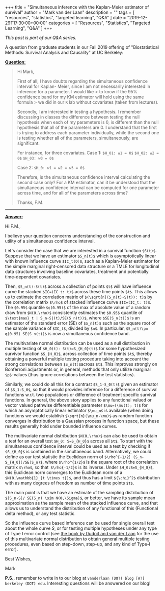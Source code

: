 +++
title = "Simultaneous inference with the Kaplan-Meier estimator of survival"
author = "Mark van der Laan"
description = ""
tags = [
    "resources",
    "statistics",
    "targeted learning",
    "Q&A"
]
date = "2019-12-29T17:30:00+00:00"
categories = [
    "Resources",
    "Statistics",
    "Targeted Learning",
    "Q&A"
]
+++

_This post is part of our Q&A series._

A question from graduate students in our Fall 2019 offering of "Biostatistical
Methods: Survival Analysis and Causality" at UC Berkeley:

<u>**Question:**</u>

> Hi Mark,
>
> First of all, I have doubts regarding the simultaneous confidence interval for
> Kaplan- Meier, since I am not necessarily interested in inference for
> a parameter. I would like > to know if the 95% confidence band for my KM
> estimator will hold using the same formula > we did in our `R` lab without
> covariates (taken from lectures).
>
> Secondly, I am interested in testing a hypothesis. I remember discussing in
> classes the difference between testing the null hypothesis when each of my
> parameters is 0, is different than the null hypothesis that all of the
> parameters are 0. I understand that the first is trying to address each
> parameter individually, while the second one is testing whether all of the
> parameters, simultaneously, are significant.
>
> For instance, for three covariates.
> Case 1:
> `$H_01: w1 = 0$`
> `$H_02: w2 = 0$`
> `$H_03: w3 = 0$`
>
> Case 2:
> `$H_0: w1 = w2 = w3 = 0$`
>
> Therefore, is the simultaneous confidence interval calculating the second case
> only? For a KM estimator, can it be understood that the simultaneous
> confidence interval can be computed for one parameter across time, and for all
> of the parameters across time?
>
> Thanks,
> F.M.

---

<u>**Answer:**</u>

Hi F.M.,

I believe your question concerns understanding of the construction and utility
of a simultaneous confidence interval.

Let's consider the case that we are interested in a survival function `$S(t)$`.
Suppose that we have an estimator `$S_n(t)$` which is asymptotically linear with
known influence curve `$IC_t(O)$`, such as a Kaplan-Meier estimator for the
simple marginal right-censored data structure or a TMLE for longitudinal data
structures involving baseline covariates, treatment and potentially
time-dependent covariates.

Then, `$S_n(t)-S(t)$` across a collection of points `$t$` will have influence
curve the stacked `$IC=(IC_t: t)$` across these time points `$t$`. This allows
us to estimate the correlation matrix of `$(\sqrt{n}(S_n(t)-S(t)): t)$` by the
correlation matrix `$\rho$` of stacked influence curve `$IC=(IC_t: t)$`. The
`$0.95$` quantile `$q(0.95)$` of the max of absolute value of a random draw from
`$N(0,\rho)$` consistently estimates the `$0.95$` quantile of `$\text{max}_t
| S_n-S|(t)/SE(S_n(t))$`, where `$SE(S_n(t))$` is an estimator of the standard
error (SE) of `$S_n(t)$` such as the square root of the sample variance of
`$IC_t$`, divided by `$n$`.  In particular, `$S_n(t)\pm q(0.95) SE(S_n(t))$` is
now a simultaneous confidence band.

The multivariate normal distribution can be used as a null distribution in
multiple testing of `$H_0(t): S(t)=S_{H_0}(t)$` for some hypothesized survivor
function `$S_{H_0}$`, across collection of time points `$t$`, thereby obtaining
a powerful multiple testing procedure taking into account the strong
correlations between `$S_n(t)$`across `$t$`. This improves strongly on
Bonferroni adjustments or, in general, methods that only utilize marginal
`$p$`-values (thus ignore correlations between the test statistics).

Similarly, we could do all this for a contrast `$S_1-S_0(t)$` given an estimator
of `$S_1-S_0$`, so that it would provides inference for a difference of survival
functions w.r.t. two populations or difference of treatment specific survival
functions. In general, the above story applies to any functional valued or
vector valued pathwise differentiable parameter `$\mu=(\mu(t); t)$` for which an
asymptotically linear estimator `$\mu_n$` is available (when doing functions we
would establish `$\sqrt{n}(\mu_n-\mu)$` as random function converges in
distribution to a Gaussian process in function space, but these results
generally hold under bounded influence curves.

The multivariate normal distribution `$N(0,\rho)$` can also be used to obtain
a test for an overall test `$H_0: S=S_{H_0}$` across all `$t$`. To start with
the simultaneous confidence interval could be used as a test by checking if
`$S_{H_0}$` is contained in the simultaneous band. Alternatively, we could
define as our test statistic the Euclidean norm of `$\rho^{-1/2}
(S_n-S_{H_0})/SE(S_n)$`, where `$\rho^{1/2}$` is the square root of the
correlation matrix `$\rho$`, so that` $\rho{-1/2}$` is its inverse. Under
`$H_0:S=S_{H_0}$`, this Euclidean norm converges to the Euclidean norm of
a `$N(0,\mathbb{1}_{t \times t})$`, and thus has  a limit `${\chi}^2$`
distribution with as many degrees of freedom as number of time points `$t$`.

The main point is that we have an estimate of the sampling distribution of
`$(S_n-S)/ SE(S_n) \sim N(0,\Sigma)$`, or better, we have its sample mean
approximation as the sample mean of the stacked influence curve, and that allows
us to understand the distribution of any functional of this (Functional delta
method), or any test statistic.

So the influence curve based inference can be used for single overall test about
the whole curve $S$, or for testing multiple hypotheses under any type of Type
I error control (see [the book by Dudoit and van der
Laan](https://link.springer.com/book/10.1007/978-0-387-49317-6) for the use of
this multivariate normal distribution to obtain general multiple testing
procedures, even based on step-down, step-up, and any kind of Type-I error).

Best Wishes,

Mark

__P.S.__, remember to write in to our blog at `vanderlaan (DOT) blog [AT]
berkeley (DOT) edu`. Interesting questions will be answered on our blog!

